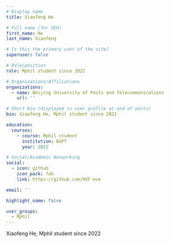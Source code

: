 ```yaml
---
# Display name
title: Xiaofeng He

# Full name (for SEO)
first_name: He
last_name: Xiaofeng

# Is this the primary user of the site?
superuser: false

# Role/position
role: Mphil student since 2022

# Organizations/Affiliations
organizations:
  - name: Beijing University of Posts and Telecommunications
    url: ''

# Short bio (displayed in user profile at end of posts)
bio: Xiaofeng He, Mphil student since 2022

education:
  courses:
    - course: Mphil student
      institution: BUPT
      year: 2022

# Social/Academic Networking
social:
  - icon: github
    icon_pack: fab
    link: https://github.com/HXF-eve

email: ''

highlight_name: false

user_groups:
  - Mphil
---
```

Xiaofeng He, Mphil student since 2022